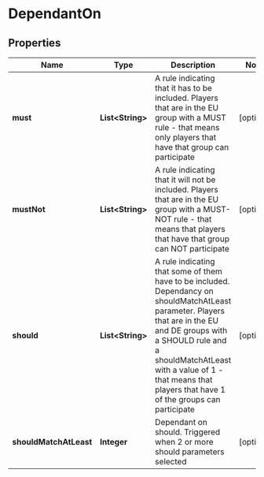 

# DependantOn


## Properties

| Name | Type | Description | Notes |
|------------ | ------------- | ------------- | -------------|
|**must** | **List&lt;String&gt;** | A rule indicating that it has to be included. Players that are in the EU group with a MUST rule - that means only players that have that group can participate |  [optional] |
|**mustNot** | **List&lt;String&gt;** | A rule indicating that it will not be included. Players that are in the EU group with a MUST-NOT rule - that means that players that have that group can NOT participate |  [optional] |
|**should** | **List&lt;String&gt;** | A rule indicating that some of them have to be included. Dependancy on shouldMatchAtLeast parameter. Players that are in the EU and DE groups with a SHOULD rule and a shouldMatchAtLeast with a value of 1 - that means that players that have 1 of the groups can participate |  [optional] |
|**shouldMatchAtLeast** | **Integer** | Dependant on should. Triggered when 2 or more should parameters selected |  [optional] |



